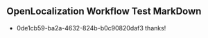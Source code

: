 ## OpenLocalization Workflow Test MarkDown
* 0de1cb59-ba2a-4632-824b-b0c90820daf3 thanks!

<!--HONumber=Aug16_HO5-->


